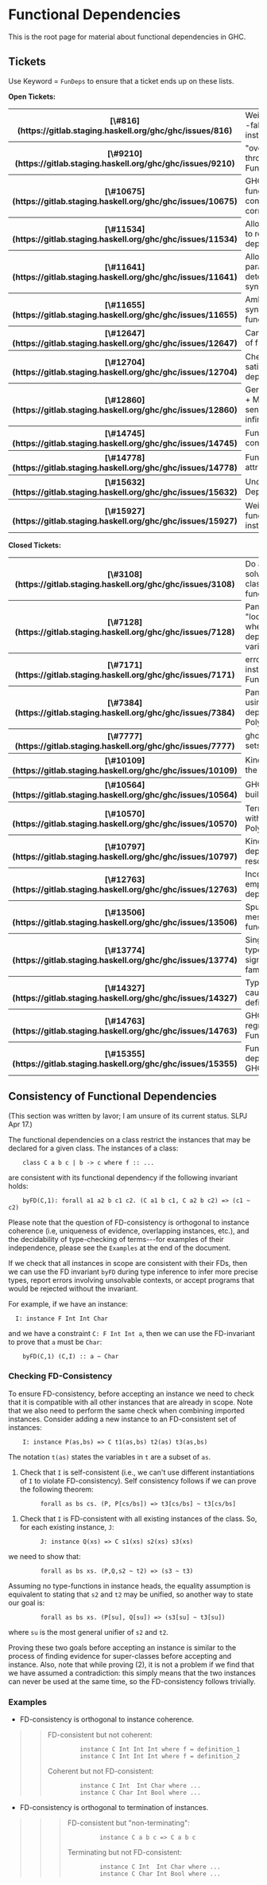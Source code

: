 # Functional Dependencies



This is the root page for material about functional dependencies in GHC.


## Tickets



Use Keyword = `FunDeps` to ensure that a ticket ends up on these lists.



**Open Tickets:**

<table><tr><th>[\#816](https://gitlab.staging.haskell.org/ghc/ghc/issues/816)</th>
<td>Weird fundep behavior (with -fallow-undecidable-instances)</td></tr>
<tr><th>[\#9210](https://gitlab.staging.haskell.org/ghc/ghc/issues/9210)</th>
<td>"overlapping instances" through FunctionalDependencies</td></tr>
<tr><th>[\#10675](https://gitlab.staging.haskell.org/ghc/ghc/issues/10675)</th>
<td>GHC does not check the functional dependency consistency condition correctly</td></tr>
<tr><th>[\#11534](https://gitlab.staging.haskell.org/ghc/ghc/issues/11534)</th>
<td>Allow class associated types to reference functional dependencies</td></tr>
<tr><th>[\#11641](https://gitlab.staging.haskell.org/ghc/ghc/issues/11641)</th>
<td>Allow wildcards for parameters functionally determined (also type synonyms)</td></tr>
<tr><th>[\#11655](https://gitlab.staging.haskell.org/ghc/ghc/issues/11655)</th>
<td>Ambiguous types in pattern synonym not determined by functional dependencies</td></tr>
<tr><th>[\#12647](https://gitlab.staging.haskell.org/ghc/ghc/issues/12647)</th>
<td>Can't capture improvement of functional dependencies</td></tr>
<tr><th>[\#12704](https://gitlab.staging.haskell.org/ghc/ghc/issues/12704)</th>
<td>Check if constraint synonym satisfies functional dependencies</td></tr>
<tr><th>[\#12860](https://gitlab.staging.haskell.org/ghc/ghc/issues/12860)</th>
<td>GeneralizedNewtypeDeriving + MultiParamTypeClasses sends typechecker into an infinite loop</td></tr>
<tr><th>[\#14745](https://gitlab.staging.haskell.org/ghc/ghc/issues/14745)</th>
<td>Functional dependency conflicts in givens</td></tr>
<tr><th>[\#14778](https://gitlab.staging.haskell.org/ghc/ghc/issues/14778)</th>
<td>FunDep origin not correctly attributed</td></tr>
<tr><th>[\#15632](https://gitlab.staging.haskell.org/ghc/ghc/issues/15632)</th>
<td>Undependable Dependencies</td></tr>
<tr><th>[\#15927](https://gitlab.staging.haskell.org/ghc/ghc/issues/15927)</th>
<td>Weird interaction between fundeps and overlappable instances</td></tr></table>




**Closed Tickets:**

<table><tr><th>[\#3108](https://gitlab.staging.haskell.org/ghc/ghc/issues/3108)</th>
<td>Do a better job of solving recursive type-class constraints with functional dependencies</td></tr>
<tr><th>[\#7128](https://gitlab.staging.haskell.org/ghc/ghc/issues/7128)</th>
<td>Panic "lookupVarEnv\_NF" when using a functional dependency with a kind variable</td></tr>
<tr><th>[\#7171](https://gitlab.staging.haskell.org/ghc/ghc/issues/7171)</th>
<td>erroneous overlapping instances reported with FunDeps</td></tr>
<tr><th>[\#7384](https://gitlab.staging.haskell.org/ghc/ghc/issues/7384)</th>
<td>Panic "ctEvTerm" when using functional dependencies and PolyKinds</td></tr>
<tr><th>[\#7777](https://gitlab.staging.haskell.org/ghc/ghc/issues/7777)</th>
<td>ghc panic: varargs + sets</td></tr>
<tr><th>[\#10109](https://gitlab.staging.haskell.org/ghc/ghc/issues/10109)</th>
<td>Kinds aren't checked in the coverage condition</td></tr>
<tr><th>[\#10564](https://gitlab.staging.haskell.org/ghc/ghc/issues/10564)</th>
<td>GHC 7.10.2 RC cannot build HList-0.4.0.0</td></tr>
<tr><th>[\#10570](https://gitlab.staging.haskell.org/ghc/ghc/issues/10570)</th>
<td>Terrible error message with fundeps and PolyKinds</td></tr>
<tr><th>[\#10797](https://gitlab.staging.haskell.org/ghc/ghc/issues/10797)</th>
<td>Kind-level functional dependencies are not resolved properly</td></tr>
<tr><th>[\#12763](https://gitlab.staging.haskell.org/ghc/ghc/issues/12763)</th>
<td>Incorrect behavior with empty functional dependencies</td></tr>
<tr><th>[\#13506](https://gitlab.staging.haskell.org/ghc/ghc/issues/13506)</th>
<td>Spurious extra error message due to functional dependencies</td></tr>
<tr><th>[\#13774](https://gitlab.staging.haskell.org/ghc/ghc/issues/13774)</th>
<td>Singletons code fails to typecheck when type signature involving type family is added</td></tr>
<tr><th>[\#14327](https://gitlab.staging.haskell.org/ghc/ghc/issues/14327)</th>
<td>Type error in program caused by unrelated definition</td></tr>
<tr><th>[\#14763](https://gitlab.staging.haskell.org/ghc/ghc/issues/14763)</th>
<td>GHC 8.4.1-alpha regression with FunctionalDependencies</td></tr>
<tr><th>[\#15355](https://gitlab.staging.haskell.org/ghc/ghc/issues/15355)</th>
<td>Functional dependencies can get GHC to print "UnkSkol"</td></tr></table>



## Consistency of Functional Dependencies



(This section was written by Iavor; I am unsure of its current status. SLPJ Apr 17.)



The functional dependencies on a class restrict the instances that may
be declared for a given class.  The instances of a class:


```wiki
    class C a b c | b -> c where f :: ...
```


are consistent with its functional dependency if the following invariant holds:


```wiki
    byFD(C,1): forall a1 a2 b c1 c2. (C a1 b c1, C a2 b c2) => (c1 ~ c2)
```


Please note that the question of FD-consistency is orthogonal to
instance coherence (i.e, uniqueness of evidence, overlapping instances,
etc.), and the decidability of type-checking of terms---for examples
of their independence, please see the `Examples` at the end of the document.



If we check that all instances in scope are consistent with their FDs,
then we can use the FD invariant `byFD` during type inference to
infer more precise types, report errors involving unsolvable contexts,
or accept programs that would be rejected without the invariant.



For example, if we have an instance:


```wiki
  I: instance F Int Int Char
```


and we have a constraint `C: F Int Int a`, then we can use the
FD-invariant to prove that `a` must be `Char`:


```wiki
    byFD(C,1) (C,I) :: a ~ Char
```

### Checking FD-Consistency



To ensure FD-consistency, before accepting an instance we need to check
that it is compatible with all other instances that are already in
scope.  Note that we also need to perform the same check when combining
imported instances.  Consider adding a new instance to an FD-consistent
set of instances:


```wiki
    I: instance P(as,bs) => C t1(as,bs) t2(as) t3(as,bs)
```


The notation `t(as)` states the variables in `t` are a subset of `as`.


1. Check that `I` is self-consistent (i.e., we can't use different
  instantiations of `I` to violate FD-consistency).  Self consistency
  follows if we can prove the following theorem:

  ```wiki
           forall as bs cs. (P, P[cs/bs]) => t3[cs/bs] ~ t3[cs/bs]
  ```
1. Check that `I` is FD-consistent with all existing instances of the class.
  So, for each existing instance, `J`:

  ```wiki
           J: instance Q(xs) => C s1(xs) s2(xs) s3(xs)
  ```

  we need to show that:

  ```wiki
           forall as bs xs. (P,Q,s2 ~ t2) => (s3 ~ t3)
  ```

  Assuming no type-functions in instance heads, the equality
  assumption is equivalent to stating that `s2` and `t2` may be
  unified, so another way to state our goal is:

  ```wiki
           forall as bs xs. (P[su], Q[su]) => (s3[su] ~ t3[su])
  ```

  where `su` is the most general unifier of `s2` and `t2`.


Proving these two goals before accepting an instance is similar to
the process of finding evidence for super-classes before accepting
and instance.  Also, note that while proving (2), it is not a problem
if we find that we have assumed a contradiction:  this simply means
that the two instances can never be used at the same time, so
the FD-consistency follows trivially.


### Examples


- FD-consistency is orthogonal to instance coherence.

>
> >
> >
> > FD-consistent but not coherent:
> >
> >
> > ```wiki
> >          instance C Int Int Int where f = definition_1
> >          instance C Int Int Int where f = definition_2
> > ```
> >
> >
> > Coherent but not FD-consistent:
> >
> >
> > ```wiki
> >          instance C Int  Int Char where ...
> >          instance C Char Int Bool where ...
> > ```
>
>

- FD-consistency is orthogonal to termination of instances.

>
> >
> > >
> > >
> > > FD-consistent but "non-terminating":
> > >
> > >
> > > ```wiki
> > >          instance C a b c => C a b c
> > > ```
> > >
> > >
> > > Terminating but not FD-consistent:
> > >
> > >
> > > ```wiki
> > >          instance C Int  Int Char where ...
> > >          instance C Char Int Bool where ...
> > > ```
> >
> >
>

